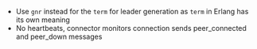 * Use `gnr` instead for the `term` for leader generation as `term` in Erlang has its own meaning
* No heartbeats, connector monitors connection sends peer_connected and peer_down messages
